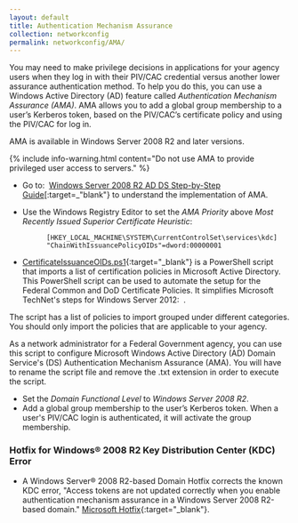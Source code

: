 ```yaml
---
layout: default
title: Authentication Mechanism Assurance
collection: networkconfig
permalink: networkconfig/AMA/
---
```


You may need to make privilege decisions in applications for your agency users when they log in with their PIV/CAC credential versus another lower assurance authentication method. To help you do this, you can use a Windows Active Directory (AD) feature called _Authentication Mechanism Assurance (AMA)_. AMA allows you to add a global group membership to a user’s Kerberos token, based on the PIV/CAC’s certificate policy and using the PIV/CAC for log in.

AMA is available in Windows Server 2008 R2 and later versions.

{% include info-warning.html content="Do not use AMA to provide privileged user access to servers." %}

* Go to:&nbsp;&nbsp;[Windows Server 2008 R2 AD DS Step-by-Step Guide](https://technet.microsoft.com/en-us/library/dd378897(v=WS.10).aspx)[:target=_"blank"} to understand the implementation of AMA.

* Use the Windows Registry Editor to set the _AMA Priority_ above _Most Recently Issued Superior Certificate Heuristic_:

            [HKEY_LOCAL_MACHINE\SYSTEM\CurrentControlSet\services\kdc]
            "ChainWithIssuancePolicyOIDs"=dword:00000001

* [CertificateIssuanceOIDs.ps1](https://github.com/GSA/ficam-scripts-public/tree/master/_ama){:target="_blank"} is a PowerShell script that imports a list of certification policies in Microsoft Active Directory. This PowerShell script can be used to automate the setup for the Federal Common and DoD Certificate Policies. It simplifies Microsoft TechNet's steps for Windows Server 2012:&nbsp;&nbsp;.

The script has a list of policies to import grouped under different categories. You should only import the policies that are applicable to your agency.

As a network administrator for a Federal Government agency, you can use this script to configure Microsoft Windows Active Directory (AD) Domain Service's (DS) Authentication Mechanism Assurance (AMA). You will have to rename the script file and remove the .txt extension in order to execute the script.

* Set the _Domain Functional Level_ to _Windows Server 2008 R2_.
* Add a global group membership to the user’s Kerberos token. When a user's PIV/CAC login is authenticated, it will activate the group membership.

### Hotfix for Windows® 2008 R2 Key Distribution Center (KDC) Error

* A Windows Server® 2008 R2-based Domain Hotfix corrects the known KDC error, "Access tokens are not updated correctly when you enable authentication mechanism assurance in a Windows Server 2008 R2-based domain." [Microsoft Hotfix](http://support.microsoft.com/kb/2771254){:target="_blank"}.

